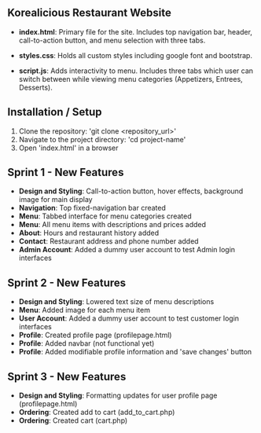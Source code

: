 ## Korealicious Restaurant Website

- **index.html**: Primary file for the site. Includes top navigation bar, header, call-to-action button, and menu selection with three tabs. 

- **styles.css**: Holds all custom styles including google font and bootstrap.

- **script.js**: Adds interactivity to menu. Includes three tabs which user can switch between while viewing menu categories (Appetizers, Entrees, Desserts).


## Installation / Setup
1. Clone the repository: 'git clone <repository_url>'
2. Navigate to the project directory: 'cd project-name'
3. Open 'index.html' in a browser


## Sprint 1 - New Features 
- **Design and Styling**: Call-to-action button, hover effects, background image for main display
- **Navigation**: Top fixed-navigation bar created
- **Menu**: Tabbed interface for menu categories created
- **Menu**: All menu items with descriptions and prices added
- **About**: Hours and restaurant history added
- **Contact**: Restaurant address and phone number added
- **Admin Account**: Added a dummy user account to test Admin login interfaces


## Sprint 2 - New Features
- **Design and Styling**: Lowered text size of menu descriptions
- **Menu**: Added image for each menu item
- **User Account**: Added a dummy user account to test customer login interfaces
- **Profile**: Created profile page (profilepage.html)
- **Profile**: Added navbar (not functional yet)
- **Profile**: Added modifiable profile information and 'save changes' button


## Sprint 3 - New Features
- **Design and Styling**: Formatting updates for user profile page (profilepage.html)
- **Ordering**: Created add to cart (add_to_cart.php)
- **Ordering**: Created cart (cart.php)  

